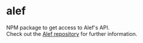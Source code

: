 # alef

NPM package to get access to Alef's API.<br>
Check out the [Alef repository](https://github.com/as-com/alef) for further information.
